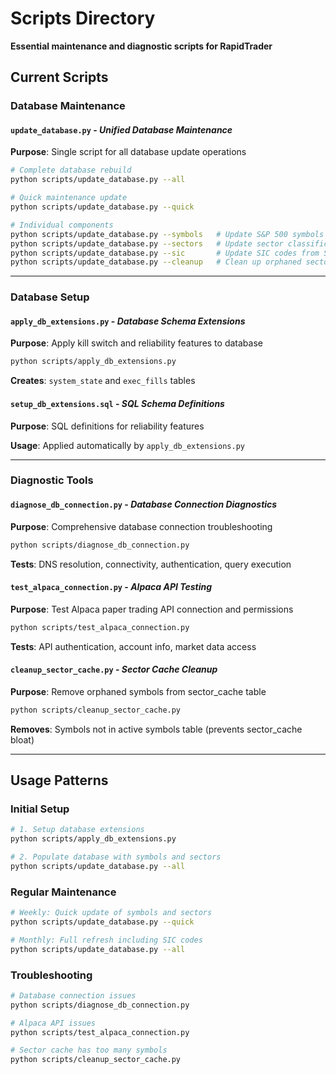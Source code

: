 # Scripts Directory

**Essential maintenance and diagnostic scripts for RapidTrader**

## **Current Scripts**

### **Database Maintenance**

#### **`update_database.py`** - *Unified Database Maintenance*
**Purpose**: Single script for all database update operations
```bash
# Complete database rebuild
python scripts/update_database.py --all

# Quick maintenance update
python scripts/update_database.py --quick

# Individual components
python scripts/update_database.py --symbols   # Update S&P 500 symbols
python scripts/update_database.py --sectors   # Update sector classifications  
python scripts/update_database.py --sic       # Update SIC codes from SEC
python scripts/update_database.py --cleanup   # Clean up orphaned sector_cache entries
```
---

### **Database Setup**

#### **`apply_db_extensions.py`** - *Database Schema Extensions*
**Purpose**: Apply kill switch and reliability features to database
```bash
python scripts/apply_db_extensions.py
```
**Creates**: `system_state` and `exec_fills` tables

#### **`setup_db_extensions.sql`** - *SQL Schema Definitions*
**Purpose**: SQL definitions for reliability features

**Usage**: Applied automatically by `apply_db_extensions.py`

---

### **Diagnostic Tools**

#### **`diagnose_db_connection.py`** - *Database Connection Diagnostics*
**Purpose**: Comprehensive database connection troubleshooting
```bash
python scripts/diagnose_db_connection.py
```
**Tests**: DNS resolution, connectivity, authentication, query execution

#### **`test_alpaca_connection.py`** - *Alpaca API Testing*
**Purpose**: Test Alpaca paper trading API connection and permissions
```bash
python scripts/test_alpaca_connection.py
```
**Tests**: API authentication, account info, market data access

#### **`cleanup_sector_cache.py`** - *Sector Cache Cleanup*
**Purpose**: Remove orphaned symbols from sector_cache table
```bash
python scripts/cleanup_sector_cache.py
```
**Removes**: Symbols not in active symbols table (prevents sector_cache bloat)

---

## **Usage Patterns**

### **Initial Setup**
```bash
# 1. Setup database extensions
python scripts/apply_db_extensions.py

# 2. Populate database with symbols and sectors
python scripts/update_database.py --all
```

### **Regular Maintenance**
```bash
# Weekly: Quick update of symbols and sectors
python scripts/update_database.py --quick

# Monthly: Full refresh including SIC codes
python scripts/update_database.py --all
```

### **Troubleshooting**
```bash
# Database connection issues
python scripts/diagnose_db_connection.py

# Alpaca API issues  
python scripts/test_alpaca_connection.py

# Sector cache has too many symbols
python scripts/cleanup_sector_cache.py
```